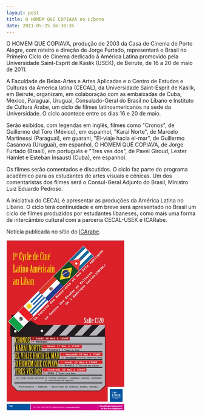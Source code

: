 ```yaml
---
layout: post
title: O HOMEM QUE COPIAVA no Líbano
date: 2011-05-25 16:30:35
---
```

O HOMEM QUE COPIAVA, produção de 2003 da Casa de Cinema de Porto Alegre, com roteiro e direção de Jorge Furtado, representará o Brasil no Primeiro Ciclo de Cinema dedicado à América Latina promovido pela Universidade Saint-Esprit de Kaslik (USEK), de Beirute, de 16 a 20 de maio de 2011.

A Faculdade de Belas-Artes e Artes Aplicadas e o Centro de Estudos e Culturas da America latina (CECAL), da Universidade Saint-Esprit de Kaslik, em Beirute, organizam, em colaboração com as embaixadas de Cuba, Mexico, Paraguai, Uruguai, Consulado-Geral do Brasil no Líbano e Instituto de Cultura Árabe, um ciclo de filmes latinoamericanos na sede da Universidade. O ciclo acontece entre os dias 16 e 20 de maio.

Serão exibidos, com legendas em inglês, filmes como "Cronos", de Guillermo del Toro (México), em espanhol, "Karai Norte", de Marcelo Martinessi (Paraguai), em guarani, "El-viaje hacia el-mar", de Guillermo Casanova (Uruguai), em espanhol, O HOMEM QUE COPIAVA, de Jorge Furtado (Brasil), em português e "Tres ves dos", de Pavel Giroud, Lester Hamlet e Esteban Insausti (Cuba), em espanhol.

Os filmes serão comentados e discutidos. O ciclo faz parte do programa acadêmico para os estudantes de artes visuais e cênicas. Um dos comentaristas dos filmes será o Consul-Geral Adjunto do Brasil, Ministro Luiz Eduardo Pedroso.

A iniciativa do CECAL é apresentar as produções da América Latina no Líbano. O ciclo terá continuidade e em breve será apresentado no Brasil um ciclo de filmes produzidos por estudantes libaneses, como mais uma forma de intercâmbio cultural com a parceria CECAL-USEK e ICARabe.

Notícia publicada no sítio do [ICArabe](http://www.icarabe.org/noticias/universidade-libanesa-apresenta-ciclo-de-cinema-latinoamericano).

![](/uploads/usek.jpg)